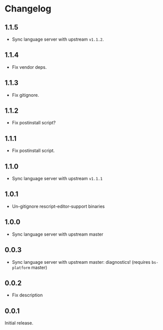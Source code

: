 # Changelog

## 1.1.5
- Sync language server with upstream `v1.1.2`.

## 1.1.4
- Fix vendor deps.

## 1.1.3
- Fix gitignore.

## 1.1.2
- Fix postinstall script?

## 1.1.1
- Fix postinstall script.

## 1.1.0
- Sync language server with upstream `v1.1.1`

## 1.0.1
- Un-gitignore rescript-editor-support binaries

## 1.0.0
- Sync language server with upstream master

## 0.0.3
- Sync language server with upstream master: diagnostics! (requires `bs-platform` master)

## 0.0.2
- Fix description

## 0.0.1
Initial release.

